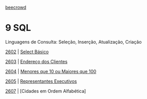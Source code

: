 [beecrowd](https://www.beecrowd.com.br/)

# 9 SQL 

Linguagens de Consulta: Seleção, Inserção, Atualização, Criação

[2602](/SQL/2602/) | [Select Básico](https://www.beecrowd.com.br/repository/UOJ_2602.html)

[2603](/SQL/2603/) | [Endereço dos Clientes](https://www.beecrowd.com.br/repository/UOJ_2603.html)

[2604](/SQL/2604/) | [Menores que 10 ou Maiores que 100](https://www.beecrowd.com.br/repository/UOJ_2604.html)

[2605](/SQL/2605/) | [Representantes Executivos](https://www.beecrowd.com.br/repository/UOJ_2605.html)

[2607](/SQL/2607/) | [Cidades em Ordem Alfabética]
